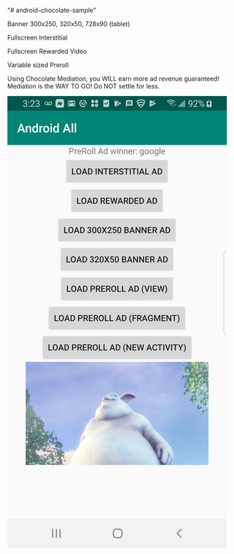 "# android-chocolate-sample" 

Banner 300x250, 320x50, 728x90 (tablet)

Fullscreen Interstitial

Fullscreen Rewarded Video

Variable sized Preroll

Using Chocolate Mediation, you WILL earn more ad revenue guaranteed!  Mediation is the WAY TO GO!  Do NOT settle for less.

<img src="chocolate_sample.jpg"/>